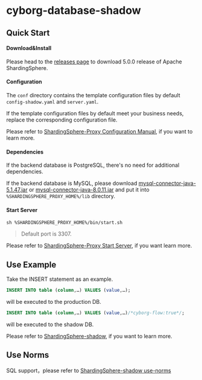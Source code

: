 # cyborg-database-shadow

## Quick Start

#### Download&Install

Please head to the [releases page](https://www.apache.org/dyn/closer.cgi/shardingsphere/5.0.0/apache-shardingsphere-5.0.0-shardingsphere-proxy-bin.tar.gz) to download 5.0.0 release of Apache ShardingSphere.

#### Configuration

The `conf` directory contains the template configuration files by default `config-shadow.yaml` and `server.yaml`. 

If the template configuration files by default meet your business needs, replace the corresponding configuration file.

Please refer to [ShardingSphere-Proxy Configuration Manual](https://shardingsphere.apache.org/document/5.0.0/en/user-manual/shardingsphere-proxy/configuration/), if you want to learn more.

#### Dependencies

If the backend database is PostgreSQL, there's no need for additional dependencies.

If the backend database is MySQL, please download [mysql-connector-java-5.1.47.jar](https://repo1.maven.org/maven2/mysql/mysql-connector-java/5.1.47/mysql-connector-java-5.1.47.jar) or [mysql-connector-java-8.0.11.jar](https://repo1.maven.org/maven2/mysql/mysql-connector-java/8.0.11/mysql-connector-java-8.0.11.jar) and put it into `%SHARDINGSPHERE_PROXY_HOME%/lib` directory.

#### Start Server

```shell
sh %SHARDINGSPHERE_PROXY_HOME%/bin/start.sh
```
> Default port is 3307.

Please refer to [ShardingSphere-Proxy Start Server](https://shardingsphere.apache.org/document/5.0.0/en/quick-start/shardingsphere-proxy-quick-start/#3-start-server), if you want learn more.

## Use Example

Take the INSERT statement as an example.

```sql
INSERT INTO table (column,…) VALUES (value,…);
```
will be executed to the production DB.

```sql
INSERT INTO table (column,…) VALUES (value,…)/*cyborg-flow:true*/;
```
will be executed to the shadow DB.

Please refer to  [ShardingSphere-shadow](https://shardingsphere.apache.org/document/5.0.0/en/reference/shadow/), if you want to learn more.

## Use Norms

SQL support，please refer to [ShardingSphere-shadow use-norms](https://shardingsphere.apache.org/document/5.0.0/en/features/shadow/use-norms/)
